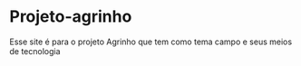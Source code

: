 # Projeto-agrinho
Esse site é para o projeto Agrinho que tem como tema campo e seus meios de tecnologia
